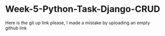 # Week-5-Python-Task-Django-CRUD
Here is the git up link please, I made a mistake by uploading an empty github link
